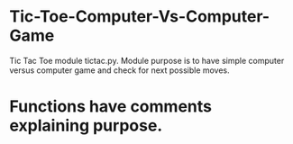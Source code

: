 # Tic-Toe-Computer-Vs-Computer-Game

Tic Tac Toe module tictac.py.
Module purpose is to have simple computer versus computer game and check for next possible moves.
# Functions have comments explaining purpose.
